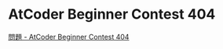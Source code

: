 AtCoder Beginner Contest 404
===

[問題 - AtCoder Beginner Contest 404](https://atcoder.jp/contests/abc404/tasks)

